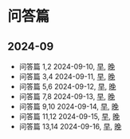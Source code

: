 # 问答篇

## 2024-09

- 问答篇 1,2 2024-09-10, [早](./2024/09/10.upper.md), [晚](./2024/09/10.lower.md)
- 问答篇 3,4 2024-09-11, [早](./2024/09/11.upper.md), [晚](./2024/09/11.lower.md)
- 问答篇 5,6 2024-09-12, [早](./2024/09/12.upper.md), [晚](./2024/09/12.lower.md)
- 问答篇 7,8 2024-09-13, [早](./2024/09/13.upper.md), [晚](./2024/09/13.lower.md)
- 问答篇 9,10 2024-09-14, [早](./2024/09/14.upper.md), [晚](./2024/09/14.lower.md)
- 问答篇 11,12 2024-09-15, [早](./2024/09/15.upper.md), [晚](./2024/09/15.lower.md)
- 问答篇 13,14 2024-09-16, [早](./2024/09/16.upper.md), [晚](./2024/09/16.lower.md)
